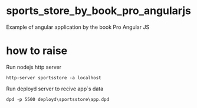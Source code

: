 # sports_store_by_book_pro_angularjs

Example of angular application by the book Pro Angular JS

# how to raise

Run nodejs http server

`http-server sportsstore -a localhost`

Run deployd server to recive app`s data

`dpd -p 5500 deployd\sportsstore\app.dpd`